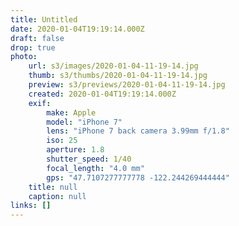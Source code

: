 ```yaml
---
title: Untitled
date: 2020-01-04T19:19:14.000Z
draft: false
drop: true
photo:
    url: s3/images/2020-01-04-11-19-14.jpg
    thumb: s3/thumbs/2020-01-04-11-19-14.jpg
    preview: s3/previews/2020-01-04-11-19-14.jpg
    created: 2020-01-04T19:19:14.000Z
    exif:
        make: Apple
        model: "iPhone 7"
        lens: "iPhone 7 back camera 3.99mm f/1.8"
        iso: 25
        aperture: 1.8
        shutter_speed: 1/40
        focal_length: "4.0 mm"
        gps: "47.7107277777778 -122.244269444444"
    title: null
    caption: null
links: []
---
```

